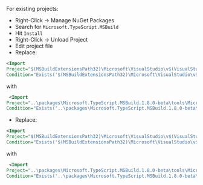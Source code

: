 For existing projects:
* Right-Click -> Manage NuGet Packages
* Search for `Microsoft.TypeScript.MSBuild`
* Hit `Install`
* Right-Click -> Unload Project
* Edit project file
* Replace:

 ```XML
 <Import 
Project="$(MSBuildExtensionsPath32)\Microsoft\VisualStudio\v$(VisualStudioVersion)\TypeScript\Microsoft.TypeScript.Default.props"
Condition="Exists('$(MSBuildExtensionsPath32)\Microsoft\VisualStudio\v$(VisualStudioVersion)\TypeScript\Microsoft.TypeScript.Default.props')" />
 ```
 with
 ```XML
  <Import 
Project="..\packages\Microsoft.TypeScript.MSBuild.1.8.0-beta\tools\Microsoft.TypeScript.Default.props"
Condition="Exists('..\packages\Microsoft.TypeScript.MSBuild.1.8.0-beta\tools\Microsoft.TypeScript.Default.props')" />
 ```
* Replace:
 ```XML
 <Import 
Project="$(MSBuildExtensionsPath32)\Microsoft\VisualStudio\v$(VisualStudioVersion)\TypeScript\Microsoft.TypeScript.targets"
Condition="Exists('$(MSBuildExtensionsPath32)\Microsoft\VisualStudio\v$(VisualStudioVersion)\TypeScript\Microsoft.TypeScript.targets')" />

 ```

 with
 ```XML
  <Import 
Project="..\packages\Microsoft.TypeScript.MSBuild.1.8.0-beta\tools\Microsoft.TypeScript.targets" 
Condition="Exists('..\packages\Microsoft.TypeScript.MSBuild.1.8.0-beta\tools\Microsoft.TypeScript.targets')" />
 ```
